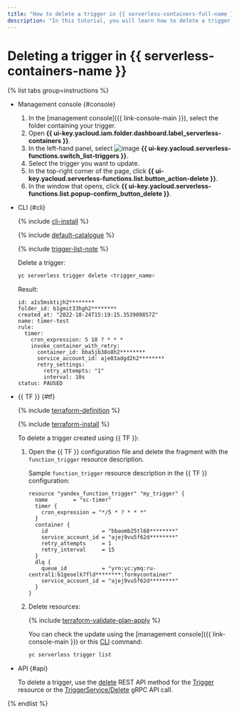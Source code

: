 ```yaml
---
title: "How to delete a trigger in {{ serverless-containers-full-name }}"
description: "In this tutorial, you will learn how to delete a trigger in {{ serverless-containers-full-name }}."
---
```


# Deleting a trigger in {{ serverless-containers-name }}

{% list tabs group=instructions %}

- Management console {#console}

   1. In the [management console]({{ link-console-main }}), select the folder containing your trigger.
   1. Open **{{ ui-key.yacloud.iam.folder.dashboard.label_serverless-containers }}**.
   1. In the left-hand panel, select ![image](../../_assets/console-icons/gear-play.svg) **{{ ui-key.yacloud.serverless-functions.switch_list-triggers }}**.
   1. Select the trigger you want to update.
   1. In the top-right corner of the page, click **{{ ui-key.yacloud.serverless-functions.list.button_action-delete }}**.
   1. In the window that opens, click **{{ ui-key.yacloud.serverless-functions.list.popup-confirm_button_delete }}**.

- CLI {#cli}

   {% include [cli-install](../../_includes/cli-install.md) %}

   {% include [default-catalogue](../../_includes/default-catalogue.md) %}

   {% include [trigger-list-note](../../_includes/serverless-containers/trigger-list-note.md) %}

   Delete a trigger:

   ```bash
   yc serverless trigger delete <trigger_name>
   ```

   Result:

   ```text
   id: a1s5msktijh2********
   folder_id: b1gmit33hgh2********
   created_at: "2022-10-24T15:19:15.353909857Z"
   name: timer-test
   rule:
     timer:
       cron_expression: 5 10 ? * * *
       invoke_container_with_retry:
         container_id: bba5jb38o8h2********
         service_account_id: aje03adgd2h2********
         retry_settings:
           retry_attempts: "1"
           interval: 10s
   status: PAUSED
   ```

- {{ TF }} {#tf}

   {% include [terraform-definition](../../_tutorials/_tutorials_includes/terraform-definition.md) %}

   {% include [terraform-install](../../_includes/terraform-install.md) %}

   To delete a trigger created using {{ TF }}:

   1. Open the {{ TF }} configuration file and delete the fragment with the `function_trigger` resource description.

      Sample `function_trigger` resource description in the {{ TF }} configuration:

      ```hcl
      resource "yandex_function_trigger" "my_trigger" {
        name        = "sc-timer"
        timer {
          cron_expression = "*/5 * ? * * *"
        }
        container {
          id                 = "bbaomb25tl68********"
          service_account_id = "ajej9vu5f62d********"
          retry_attempts     = 1
          retry_interval     = 15
        }
        dlq {
          queue_id           = "yrn:yc:ymq:ru-central1:b1geoelk7fld********:formycontainer"
          service_account_id = "ajej9vu5f62d********"
        }
      }
      ```

   1. Delete resources:

      {% include [terraform-validate-plan-apply](../../_tutorials/_tutorials_includes/terraform-validate-plan-apply.md) %}

      You can check the update using the [management console]({{ link-console-main }}) or this [CLI](../../cli/quickstart.md) command:

      ```bash
      yc serverless trigger list
      ```

- API {#api}

   To delete a trigger, use the [delete](../triggers/api-ref/Trigger/delete.md) REST API method for the [Trigger](../triggers/api-ref/Trigger/index.md) resource or the [TriggerService/Delete](../triggers/api-ref/grpc/trigger_service.md#Delete) gRPC API call.

{% endlist %}
